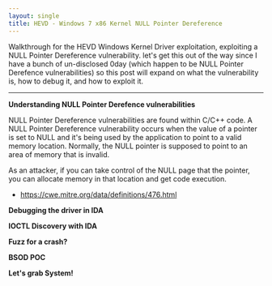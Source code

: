 ```yaml
---
layout: single
title: HEVD - Windows 7 x86 Kernel NULL Pointer Dereference
---
```


Walkthrough for the HEVD Windows Kernel Driver exploitation, exploiting a NULL Pointer Dereference vulnerability. let's get this out of the way since I have a bunch of un-disclosed 0day (which happen to be NULL Pointer Derefence vulnerabilities) so this post will expand on what the vulnerability is, how to debug it, and how to exploit it.

----

**Understanding NULL Pointer Derefence vulnerabilities**

NULL Pointer Dereference vulnerabilities are found within C/C++ code. A NULL Pointer Dereference vulnerability occurs when the value of a pointer is set to NULL and it's being used by the application to point to a valid memory location. Normally, the NULL pointer is supposed to point to an area of memory that is invalid. 

As an attacker, if you can take control of the NULL page that the pointer, you can allocate memory in that location and get code execution.

- https://cwe.mitre.org/data/definitions/476.html


**Debugging the driver in IDA**

**IOCTL Discovery with IDA**

**Fuzz for a crash?**

**BSOD POC**

**Let's grab System!**
